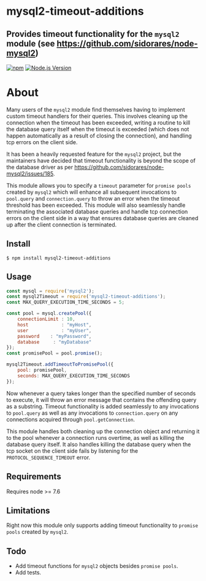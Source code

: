 # mysql2-timeout-additions
Provides timeout functionality for the `mysql2` module (see https://github.com/sidorares/node-mysql2)
---
[![npm](https://img.shields.io/npm/v/mysql2-timeout-additions.svg?style=flat-square)](https://www.npmjs.com/package/mysql2-timeout-additions 'npm')
[![Node.js Version](https://img.shields.io/node/v/mysql2-timeout-additions.svg?style=flat-square 'Node.js Version')](#)
# About
Many users of the `mysql2` module find themselves having to implement custom timeout handlers for their queries. This involves cleaning up the connection when the timeout has been exceeded, writing a routine to kill the database query itself when the timeout is exceeded (which does not happen automatically as a result of closing the connection), and handling tcp errors on the client side. 

It has been a heavily requested feature for the `mysql2` project, but the maintainers have decided that timeout functionality is beyond the scope of the database driver as per https://github.com/sidorares/node-mysql2/issues/185. 

This module allows you to specify a `timeout` parameter for `promise pools` created by `mysql2` which will enhance all subsequent invocations to `pool.query` and `connection.query` to throw an error when the timeout threshold has been exceeded. This module will also seamlessly handle terminating the associated database queries and handle tcp connection errors on the client side in a way that ensures database queries are cleaned up after the client connection is terminated.

## Install
```
$ npm install mysql2-timeout-additions
```

## Usage
```javascript
const mysql = require('mysql2');
const mysql2Timeout = require('mysql2-timeout-additions');
const MAX_QUERY_EXECUTION_TIME_SECONDS = 5;

const pool = mysql.createPool({
    connectionLimit : 10,
    host            : "myHost",
    user            : "myUser",
    password    : "myPassword",
    database     : "myDatabase"
});
const promisePool = pool.promise();

mysql2Timeout.addTimeoutToPromisePool({ 
    pool: promisePool, 
    seconds: MAX_QUERY_EXECUTION_TIME_SECONDS 
});
```

Now whenever a query takes longer than the specified number of seconds to execute, it will throw an error message that contains the offending query as a substring. Timeout functionality is added seamlessly to any invocations to `pool.query` as well as any invocations to `connection.query` on any connections acquired through `pool.getConnection`. 

This module handles both cleaning up the connection object and returning it to the pool whenever a connection runs overtime, as well as killing the database query itself. It also handles killing the database query when the tcp socket on the client side fails by listening for the `PROTOCOL_SEQUENCE_TIMEOUT` error. 

## Requirements
Requires node >= 7.6

## Limitations
Right now this module only supports adding timeout functionality to `promise pools` created by `mysql2`. 

## Todo 
- Add timeout functions for `mysql2` objects besides `promise pools`. 
- Add tests.
